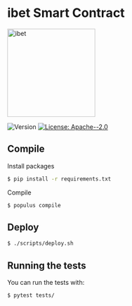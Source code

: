 # ibet Smart Contract

<img alt="ibet" src="https://user-images.githubusercontent.com/963333/71672471-6383c080-2db9-11ea-85b6-8815519652ec.png" width="200"/>

<p>
  <img alt="Version" src="https://img.shields.io/badge/version-0.6-blue.svg?cacheSeconds=2592000" />
  <a href="#" target="_blank">
    <img alt="License: Apache--2.0" src="https://img.shields.io/badge/License-Apache--2.0-yellow.svg" />
  </a>
</p>


## Compile
Install packages
```bash
$ pip install -r requirements.txt
```

Compile
```bash
$ populus compile
```

## Deploy
```bash
$ ./scripts/deploy.sh
```

## Running the tests

You can run the tests with:
```bash
$ pytest tests/
```
